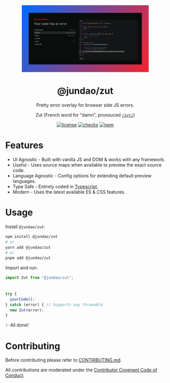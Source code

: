 <div align="center">
  <img width="400" src="https://github.com/jundaoapp/zut/blob/main/.github/zut-banner.png?raw=true" alt="Jundao Zut banner">
</div>

<h1 align="center">@jundao/zut</h1>

<div align="center">

  Pretty error overlay for browser side JS errors.

  Zut (French word for "damn", pronouced [`/zyt/`](https://s3-eu-west-1.amazonaws.com/com.idmgroup.lab.sounds.prod/fr/a/8/c/a8cd54ec3d9cdf563b4c3558ee28e4ee.mp3))

  [![license](https://img.shields.io/badge/license-MIT-1890ff.svg)](https://github.com/jundaoapp/design/blob/main/LICENSE)
  [![checks](https://img.shields.io/github/checks-status/jundaoapp/zut/main)](https://github.com/jundaoapp/design/actions)
  [![npm](https://img.shields.io/npm/v/@jundao/zut)](https://www.npmjs.com/package/@jundao/design)

</div>

# Features
* UI Agnostic - Built with vanilla JS and DOM & works with any framework.
* Useful - Uses source maps when available to preview the exact source code.
* Language Agnostic - Config options for extending default preview languages.
* Type Safe - Entirely coded in [Typescript](https://www.typescriptlang.org/).
* Modern - Uses the latest available ES & CSS features.

# Usage
Install `@jundao/zut`:
```bash
npm install @jundao/zut
# or
yarn add @jundao/zut
# or
pnpm add @jundao/zut
```

Import and run:
```ts
import Zut from "@jundao/zut";


try {
  yourCode();
} catch (error) { // Supports any throwable
  new Zut(error);
}
```
:sparkles: All done!

# Contributing
Before contributing please refer to [CONTRIBUTING.md](./CONTRIBUTING.md).

All contributions are moderated under the [Contributor Covenant Code of Conduct](./CODE_OF_CONDUCT.md).
